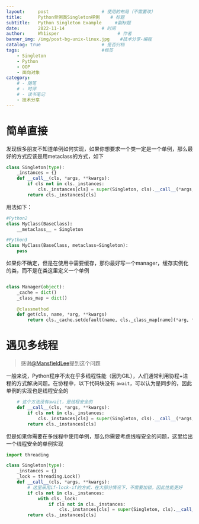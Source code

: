 ```yaml
---
layout:     post                    # 使用的布局（不需要改）
title:      Python单例类Singleton样例	# 标题 
subtitle:   Python Singleton Example	 #副标题
date:       2022-11-14              # 时间
author:     Wh1isper                      # 作者
banner_img: /img/post-bg-unix-linux.jpg    #技术分享-编程
catalog: true                       # 是否归档
tags:                               #标签
    - Singleton
    - Python
    - OOP
    - 面向对象
category:
    # - 随笔
    # - 时评
    # - 读书笔记
    - 技术分享
---
```

# 简单直接

发现很多朋友不知道单例如何实现，如果你想要求一个类一定是一个单例，那么最好的方式应该是用metaclass的方式，如下

```python
class Singleton(type):
    _instances = {}
    def __call__(cls, *args, **kwargs):
        if cls not in cls._instances:
            cls._instances[cls] = super(Singleton, cls).__call__(*args, **kwargs)
        return cls._instances[cls]
```

用法如下：

```python
#Python2
class MyClass(BaseClass):
    __metaclass__ = Singleton

#Python3
class MyClass(BaseClass, metaclass=Singleton):
    pass
```

如果你不确定，但是在使用中需要缓存，那你最好写一个manager，缓存实例化的类，而不是在类这里定义一个单例

```python

class Manager(object):
    _cache = dict()
    _class_map = dict()
  
    @classmethod
    def get(cls, name, *arg, **kwargs)
        return cls._cache.setdefault(name, cls._class_map[name](*arg, **kwargs))

```

# 遇见多线程

> 感谢[@MansfieldLee](https://github.com/MansfieldLee)提到这个问题

一般来说，Python程序不太在乎多线程性能（因为GIL），人们通常利用协程+进程的方式解决问题。在协程中，以下代码块没有 `await`，可以认为是同步的，因此单例的实现也是线程安全的

```python
    # 这个方法没有await，是线程安全的
    def __call__(cls, *args, **kwargs):
        if cls not in cls._instances:
            cls._instances[cls] = super(Singleton, cls).__call__(*args, **kwargs)
        return cls._instances[cls]
```

但是如果你需要在多线程中使用单例，那么你需要考虑线程安全的问题，这里给出一个线程安全的单例实现

```python
import threading

class Singleton(type):
    _instances = {}
    _lock = threading.Lock()
    def __call__(cls, *args, **kwargs):
        # 这里采用if-lock-if的方式，在大部分情况下，不需要加锁，因此性能更好
        if cls not in cls._instances:
            with cls._lock:
                if cls not in cls._instances:
                    cls._instances[cls] = super(Singleton, cls).__call__(*args, **kwargs)
        return cls._instances[cls]
```
